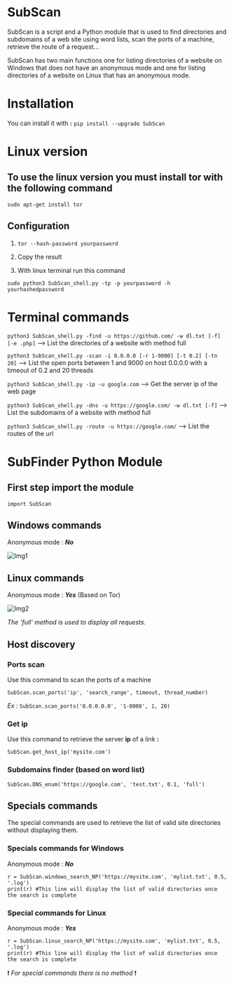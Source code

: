 # SubScan

SubScan is a script and a Python module that is used to find directories and subdomains of a web site using word lists, scan the ports of a machine, retrieve the route of a request...

SubScan has two main functions one for listing directories of a website on Windows that does not have an anonymous mode and one for listing directories of a website on Linux that has an anonymous mode.
<h1>Installation</h1>

  You can install it with  **:**  ```pip install --upgrade SubScan```
  
  
<h1>Linux version</h1>

  <h2>To use the linux version you must install tor with the following command</h2>
  
  ```sudo apt-get install tor```
  
  <h2>Configuration</h2>
  
  1) ```tor --hash-password yourpassword```
  
  2) Copy the result
     
  3) With linux terminal run this command

  ```sudo python3 SubScan_shell.py -tp -p yourpassword -h yourhashedpassword```
  
 
<h1>Terminal commands</h1>
  
  ```python3 SubScan_shell.py -find -u https://github.com/ -w dl.txt [-f] [-e .php]``` --> List the directories of a website with method full
  
  ```python3 SubScan_shell.py -scan -i 0.0.0.0 [-r 1-9000] [-t 0.2] [-tn 20]``` --> List the open ports between 1 and 9000 on host 0.0.0.0 with a timeout of 0.2 and 20 threads 
  
  ```python3 SubScan_shell.py -ip -u google.com``` --> Get the server ip of the web page
  
  ```python3 SubScan_shell.py -dns -u https://google.com/ -w dl.txt [-f]``` --> List the subdomains of a website with method full
  
  ```python3 SubScan_shell.py -route -u https://google.com/``` --> List the routes of the url
  
<h1>SubFinder Python Module</h1>

  <h2>First step import the module</h2>
  
  ```import SubScan```

  <h2>Windows commands</h2>

   Anonymous mode : ***No***

   ![Img1](2.png)
                                                    
  <h2>Linux commands</h2>

   Anonymous mode : ***Yes*** (Based on Tor)

  ![Img2](3.png)
                                                    
                                                    
  *The 'full' method is used to display all requests.* 
  
  <h2>Host discovery</h2>
  
   <h3>Ports scan</h3>
   
   Use this command to scan the ports of a machine
   
   ``SubScan.scan_ports('ip', 'search_range', timeout, thread_number)``
   
   *Ex :* 
   ``SubScan.scan_ports('0.0.0.0.0', '1-8000', 1, 20)``

   <h3>Get ip</h3>
  
   Use this command to retrieve the server **ip** of a link **:** 
  
  ```SubScan.get_host_ip('mysite.com')```
  
  <h3>Subdomains finder (based on word list)</h3> 
  
  
   ```SubScan.DNS_enum('https://google.com', 'test.txt', 0.1, 'full')```
  
  
  <h2>Specials commands</h2>
  
  The special commands are used to retrieve the list of valid site directories without displaying them.
  
  <h3>Specials commands for Windows</h3>
  
  Anonymous mode : ***No***
  
  ```
  r = SubScan.windows_search_NP('https://mysite.com', 'mylist.txt', 0.5, '.log')
  print(r) #This line will display the list of valid directories once the search is complete
  
  ```
  
  <h3>Special commands for Linux</h3>
  
  Anonymous mode : ***Yes***
  
  ```
  r = SubScan.linux_search_NP('https://mysite.com', 'mylist.txt', 0.5, '.log')
  print(r) #This line will display the list of valid directories once the search is complete
  
  ```
  
  ❗ *For special commands there is no method* ❗
